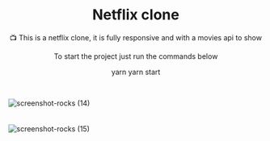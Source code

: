 <h1 align="center">Netflix clone</h1>

<p align="center">📺 This is a netflix clone, it is fully responsive and with a movies api to show</p>

<p align="center">To start the project just run the commands below</p>

<p display="flex" align="center">
  yarn 
  yarn start
</p>

<br/>

![screenshot-rocks (14)](https://user-images.githubusercontent.com/68617133/169667138-4efe4695-1de8-435c-96c7-710726a03caa.png)
<br/>
<br/>
<br/>
![screenshot-rocks (15)](https://user-images.githubusercontent.com/68617133/169667139-388c45d4-73fd-4176-92ab-4538319e9888.png)
